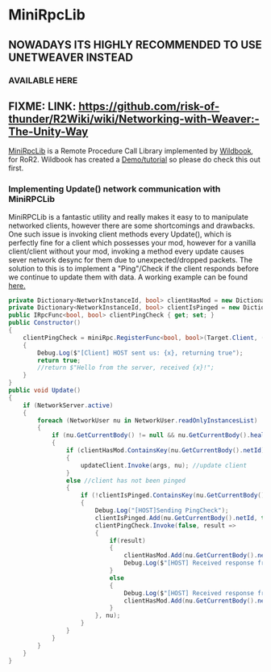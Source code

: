 # MiniRpcLib

## NOWADAYS ITS HIGHLY RECOMMENDED TO USE UNETWEAVER INSTEAD
### AVAILABLE HERE 
FIXME: LINK: https://github.com/risk-of-thunder/R2Wiki/wiki/Networking-with-Weaver:-The-Unity-Way
------
[MiniRpcLib](https://github.com/wildbook/R2Mods/blob/develop/) is a Remote Procedure Call Library implemented by [Wildbook](https://github.com/wildbook), for RoR2. Wildbook has created a [Demo/tutorial](https://github.com/wildbook/R2Mods/blob/develop/MiniRpcDemo/MiniRpcDemo.cs) so please do check this out first.

### Implementing Update() network communication with MiniRPCLib
MiniRPCLib is a fantastic utility and really makes it easy to to manipulate networked clients, however there are some shortcomings and drawbacks. One such issue is invoking client methods every Update(), which is perfectly fine for a client which possesses your mod, however for a vanilla client/client without your mod, invoking a method every update causes sever network desync for them due to unexpected/dropped packets. The solution to this is to implement a "Ping"/Check if the client responds before we continue to update them with data. A working example can be found [here.](https://github.com/Paddywaan/CorpseBloomPlusPlus)

```cs
private Dictionary<NetworkInstanceId, bool> clientHasMod = new Dictionary<NetworkInstanceId, bool>();
private Dictionary<NetworkInstanceId, bool> clientIsPinged = new Dictionary<NetworkInstanceId, bool>();
public IRpcFunc<bool, bool> clientPingCheck { get; set; }
public Constructor()
{
	clientPingCheck = miniRpc.RegisterFunc<bool, bool>(Target.Client, (user, x) =>
	{
		Debug.Log($"[Client] HOST sent us: {x}, returning true");
		return true;
		//return $"Hello from the server, received {x}!";
	}
}
public void Update()
{
	if (NetworkServer.active)
	{
		foreach (NetworkUser nu in NetworkUser.readOnlyInstancesList)
		{
			if (nu.GetCurrentBody() != null && nu.GetCurrentBody().healthComponent.alive)
			{
				if (clientHasMod.ContainsKey(nu.GetCurrentBody().netId) && clientHasMod[nu.GetCurrentBody().netId]) 
				{
					updateClient.Invoke(args, nu); //update client
				}
				else //client has not been pinged
				{
					if (!clientIsPinged.ContainsKey(nu.GetCurrentBody().netId))
					{
						Debug.Log("[HOST]Sending PingCheck");
						clientIsPinged.Add(nu.GetCurrentBody().netId, true); //ping client
						clientPingCheck.Invoke(false, result =>
						{
							if(result)
							{
								clientHasMod.Add(nu.GetCurrentBody().netId, true); //client is modded
								Debug.Log($"[HOST] Received response from {nu.GetCurrentBody().netId}: {result}, player has mod.");
							}
							else
							{
								Debug.Log($"[HOST] Received response from {nu.GetCurrentBody().netId}: {result}, player is not modded.");
								clientHasMod.Add(nu.GetCurrentBody().netId, false); //client is vanilla
							}
						}, nu);
					}
				}
			}
		}
	}
}
```